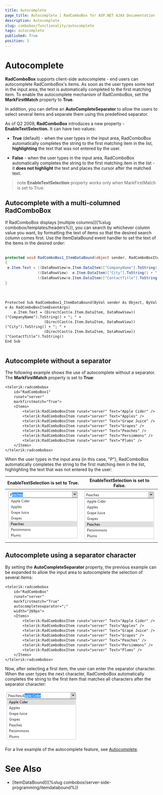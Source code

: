 ```yaml
---
title: Autocomplete
page_title: Autocomplete | RadComboBox for ASP.NET AJAX Documentation
description: Autocomplete
slug: combobox/functionality/autocomplete
tags: autocomplete
published: True
position: 3
---
```


# Autocomplete



**RadComboBox** supports client-side autocomplete - end users can autocomplete RadComboBox's items. As soon as the user types some text in the input area, the text is automatically completed to the first matching item. To enable the autocomplete mechanism of RadComboBox, set the **MarkFirstMatch** property to **True**.

In addition, you can define an **AutoCompleteSeparator** to allow the users to select several items and separate them using this predefined separator.

As of Q2 2008, **RadComboBox** introduces a new property - **EnableTextSelection.** It can have two values:

* **True** (default) - when the user types in the input area, RadComboBox automatically completes the string to the first matching item in the list, **highlighting** the text that was not entered by the user.

* **False** - when the user types in the input area, RadComboBox automatically completes the string to the first matching item in the list - it **does not highlight** the text and places the cursor after the matched text.

>note  **EnableTextSelection** property works only when MarkFirstMatch is set to True.
>


## Autocomplete with a multi-columned RadComboBox

If RadComboBox displays [multiple columns]({%slug combobox/templates/headers%}), you can search by whichever column value you want, by formatting the text of items so that the desired search column comes first. Use the ItemDataBound event handler to set the text of the items in the desired order:



````C#
	     
protected void RadComboBox1_ItemDataBound(object sender, RadComboBoxItemEventArgs e)
{  
 e.Item.Text = ((DataRowView)e.Item.DataItem)["CompanyName"].ToString() + "; " +                
			   ((DataRowView)  e.Item.DataItem)["City"].ToString() + "; " +                
			   ((DataRowView)e.Item.DataItem)["ContactTitle"].ToString();
}
				
````
````VB.NET
	     
Protected Sub RadComboBox1_ItemDataBound(ByVal sender As Object, ByVal e As RadComboBoxItemEventArgs)
	e.Item.Text = (DirectCast(e.Item.DataItem, DataRowView))("CompanyName").ToString() + "; " +
				  (DirectCast(e.Item.DataItem, DataRowView))("City").ToString() + "; " +
				  (DirectCast(e.Item.DataItem, DataRowView))("ContactTitle").ToString()
End Sub
	
````


## Autocomplete without a separator

The following example shows the use of autocomplete without a separator. The **MarkFirstMatch** property is set to **True**:

````ASPNET
<telerik:radcombobox 
	id="RadComboBox1"
	runat="server"
	markfirstmatch="True"> 
	<Items>   
		<telerik:RadComboBoxItem runat="server" Text="Apple Cider" />   
		<telerik:RadComboBoxItem runat="server" Text="Apples" />   
		<telerik:RadComboBoxItem runat="server" Text="Grape Juice" />   
		<telerik:RadComboBoxItem runat="server" Text="Grapes" />   
		<telerik:RadComboBoxItem runat="server" Text="Peaches" />   
		<telerik:RadComboBoxItem runat="server" Text="Persimmons" />   
		<telerik:RadComboBoxItem runat="server" Text="Plums" /> 
	</Items>
</telerik:radcombobox>
````



When the user types in the input area (in this case, "P"), RadComboBox automatically completes the string to the first matching item in the list, highlighting the text that was not entered by the user:


|  **EnableTextSelection** is set to True. |  **EnableTextSelection** is set to False. |
| ------ | ------ |
|![ComboBox AutoComplete TextSelection](images/combobox_autocomplete.png)|![ComboBox AutoComplete](images/combobox_autocomplete2.png)|

## Autocomplete using a separator character

By setting the **AutoCompleteSeparator** property, the previous example can be expanded to allow the input area to autocomplete the selection of several items:

````ASPNET
<telerik:radcombobox 
	id="RadComboBox" 
	runat="server" 
	markfirstmatch="True" 
	autocompleteseparator=";"
	width="269px"> 
	<Items>   
		<telerik:RadComboBoxItem runat="server" Text="Apple Cider" />   
		<telerik:RadComboBoxItem runat="server" Text="Apples" />   
		<telerik:RadComboBoxItem runat="server" Text="Grape Juice" />   
		<telerik:RadComboBoxItem runat="server" Text="Grapes" />   
		<telerik:RadComboBoxItem runat="server" Text="Peaches" />   
		<telerik:RadComboBoxItem runat="server" Text="Persimmons" />   
		<telerik:RadComboBoxItem runat="server" Text="Plums" /> 
	</Items>
</telerik:radcombobox>
````



Now, after selecting a first item, the user can enter the separator character. When the user types the next character, RadComboBox automatically completes the string to the first item that matches all characters after the separator character:

![ComboBox AutoComplete Separator](images/combobox_autocompleteseparator.png)

For a live example of the autocomplete feature, see [Autocomplete](http://demos.telerik.com/aspnet-ajax/ComboBox/Examples/Functionality/AutoCompleteClientSide/DefaultCS.aspx).

# See Also

 * [ItemDataBound]({%slug combobox/server-side-programming/itemdatabound%})

